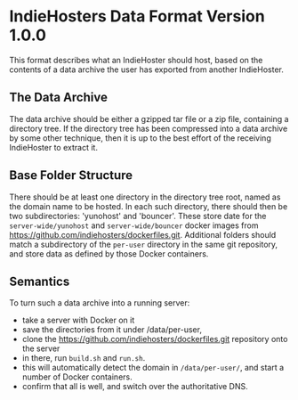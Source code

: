 # IndieHosters Data Format Version 1.0.0

This format describes what an IndieHoster should host, based on the contents of a data archive the user has exported from another IndieHoster.

## The Data Archive

The data archive should be either a gzipped tar file or a zip file, containing a directory tree. If the directory tree has been compressed into a data archive by some other technique, then it is up to the best effort of the receiving IndieHoster to extract it.

## Base Folder Structure

There should be at least one directory in the directory tree root, named as the domain name to be hosted. In each such directory, there should then be two subdirectories: 'yunohost' and 'bouncer'. These store date for the `server-wide/yunohost` and `server-wide/bouncer` docker images from https://github.com/indiehosters/dockerfiles.git. Additional folders should match a subdirectory of the `per-user` directory in the same git repository, and store data as defined by those Docker containers.

## Semantics

To turn such a data archive into a running server:

* take a server with Docker on it
* save the directories from it under /data/per-user,
* clone the https://github.com/indiehosters/dockerfiles.git repository onto the server
* in there, run `build.sh` and `run.sh`.
* this will automatically detect the domain in `/data/per-user/`, and start a number of Docker containers.
* confirm that all is well, and switch over the authoritative DNS.
